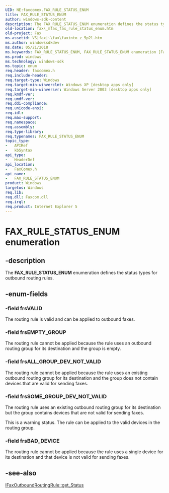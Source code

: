 ```yaml
---
UID: NE:faxcomex.FAX_RULE_STATUS_ENUM
title: FAX_RULE_STATUS_ENUM
author: windows-sdk-content
description: The FAX_RULE_STATUS_ENUM enumeration defines the status types for outbound routing rules.
old-location: fax\_mfax_fax_rule_status_enum.htm
old-project: Fax
ms.assetid: VS|fax|~\fax\faxinto_z_5p2l.htm
ms.author: windowssdkdev
ms.date: 05/21/2018
ms.keywords: FAX_RULE_STATUS_ENUM, FAX_RULE_STATUS_ENUM enumeration [Fax Service], _mfax_fax_rule_status_enum, fax._mfax_fax_rule_status_enum, faxcomex/FAX_RULE_STATUS_ENUM, faxcomex/frsALL_GROUP_DEV_NOT_VALID, faxcomex/frsBAD_DEVICE, faxcomex/frsEMPTY_GROUP, faxcomex/frsSOME_GROUP_DEV_NOT_VALID, faxcomex/frsVALID, frsALL_GROUP_DEV_NOT_VALID, frsBAD_DEVICE, frsEMPTY_GROUP, frsSOME_GROUP_DEV_NOT_VALID, frsVALID
ms.prod: windows
ms.technology: windows-sdk
ms.topic: enum
req.header: faxcomex.h
req.include-header: 
req.target-type: Windows
req.target-min-winverclnt: Windows XP [desktop apps only]
req.target-min-winversvr: Windows Server 2003 [desktop apps only]
req.kmdf-ver: 
req.umdf-ver: 
req.ddi-compliance: 
req.unicode-ansi: 
req.idl: 
req.max-support: 
req.namespace: 
req.assembly: 
req.type-library: 
req.typenames: FAX_RULE_STATUS_ENUM
topic_type:
-	APIRef
-	kbSyntax
api_type:
-	HeaderDef
api_location:
-	FaxComex.h
api_name:
-	FAX_RULE_STATUS_ENUM
product: Windows
targetos: Windows
req.lib: 
req.dll: Faxcom.dll
req.irql: 
req.product: Internet Explorer 5
---
```


# FAX_RULE_STATUS_ENUM enumeration


## -description


The <b>FAX_RULE_STATUS_ENUM</b> enumeration defines the status types for outbound routing rules.


## -enum-fields




### -field frsVALID

The routing rule is valid and can be applied to outbound faxes.


### -field frsEMPTY_GROUP

The routing rule cannot be applied because the rule uses an outbound routing group for its destination and the group is empty.


### -field frsALL_GROUP_DEV_NOT_VALID

The routing rule cannot be applied because the rule uses an existing outbound routing group for its destination and the group does not contain devices that are valid for sending faxes.


### -field frsSOME_GROUP_DEV_NOT_VALID

The routing rule uses an existing outbound routing group for its destination but the group contains devices that are not valid for sending faxes.




This is a warning status. The rule can be applied to the valid devices in the routing group.



### -field frsBAD_DEVICE

The routing rule cannot be applied because the rule uses a single device for its destination and that device is not valid for sending faxes.


## -see-also




<a href="https://msdn.microsoft.com/5a880005-92a2-4809-b64c-b5af63382203">IFaxOutboundRoutingRule::get_Status</a>
 

 

